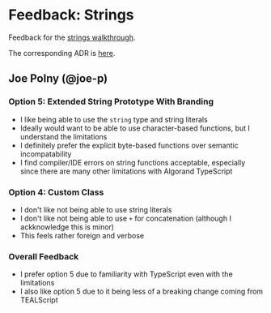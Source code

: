 # Feedback: Strings

Feedback for the [strings walkthrough](./../walkthroughs/strings.md).

The corresponding ADR is [here](../../architecture-decisions/2024-05-21_primitive-bytes-and-strings.md).

## Joe Polny (@joe-p)

### Option 5: Extended String Prototype With Branding

- I like being able to use the `string` type and string literals
- Ideally would want to be able to use character-based functions, but I understand the limitations
- I definitely prefer the explicit byte-based functions over semantic incompatability
- I find compiler/IDE errors on string functions acceptable, especially since there are many other limitations with Algorand TypeScript

### Option 4: Custom Class

- I don't like not being able to use string literals
- I don't like not being able to use `+` for concatenation (although I ackknowledge this is minor)
- This feels rather foreign and verbose

### Overall Feedback

- I prefer option 5 due to familiarity with TypeScript even with the limitations
- I also like option 5 due to it being less of a breaking change coming from TEALScript
